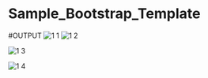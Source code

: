 # Sample_Bootstrap_Template

#OUTPUT
![1 1](https://github.com/Rushi-Suryaa2601/Sample_Bootstrap_Template/assets/151115201/ff1b2ec4-677e-46fc-baa7-31c5f3d2eb7e)
![1 2](https://github.com/Rushi-Suryaa2601/Sample_Bootstrap_Template/assets/151115201/4eb50f65-0ae1-40f0-aebe-3252246edb42)

![1 3](https://github.com/Rushi-Suryaa2601/Sample_Bootstrap_Template/assets/151115201/18a34a4a-70d2-48c1-ad12-88474ead54ba)

![1 4](https://github.com/Rushi-Suryaa2601/Sample_Bootstrap_Template/assets/151115201/caa1a73e-4276-4f0a-9c59-ecffc83dc301)

